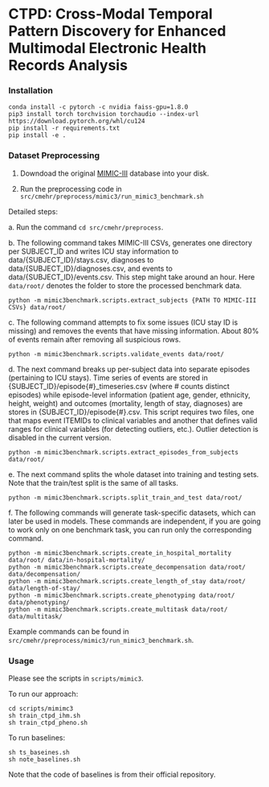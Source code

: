 # CTPD: Cross-Modal Temporal Pattern Discovery for Enhanced Multimodal Electronic Health Records Analysis

### Installation
```
conda install -c pytorch -c nvidia faiss-gpu=1.8.0
pip3 install torch torchvision torchaudio --index-url https://download.pytorch.org/whl/cu124
pip install -r requirements.txt
pip install -e .
```

### Dataset Preprocessing

1. Downdoad the original [MIMIC-III](https://physionet.org/content/mimiciii/1.4/) database into your disk. 

2. Run the preprocessing code in `src/cmehr/preprocess/mimic3/run_mimic3_benchmark.sh`

Detailed steps: 

a. Run the command `cd src/cmehr/preprocess`.

b. The following command takes MIMIC-III CSVs, generates one directory per SUBJECT_ID and writes ICU stay information to data/{SUBJECT_ID}/stays.csv, diagnoses to data/{SUBJECT_ID}/diagnoses.csv, and events to data/{SUBJECT_ID}/events.csv. This step might take around an hour.
Here `data/root/` denotes the folder to store the processed benchmark data.

```
python -m mimic3benchmark.scripts.extract_subjects {PATH TO MIMIC-III CSVs} data/root/
```

c. The following command attempts to fix some issues (ICU stay ID is missing) and removes the events that have missing information. About 80% of events remain after removing all suspicious rows.
```
python -m mimic3benchmark.scripts.validate_events data/root/
```

d. The next command breaks up per-subject data into separate episodes (pertaining to ICU stays). Time series of events are stored in {SUBJECT_ID}/episode{#}_timeseries.csv (where # counts distinct episodes) while episode-level information (patient age, gender, ethnicity, height, weight) and outcomes (mortality, length of stay, diagnoses) are stores in {SUBJECT_ID}/episode{#}.csv. This script requires two files, one that maps event ITEMIDs to clinical variables and another that defines valid ranges for clinical variables (for detecting outliers, etc.). Outlier detection is disabled in the current version.

```
python -m mimic3benchmark.scripts.extract_episodes_from_subjects data/root/
```

e. The next command splits the whole dataset into training and testing sets. Note that the train/test split is the same of all tasks.

```
python -m mimic3benchmark.scripts.split_train_and_test data/root/
```

f. The following commands will generate task-specific datasets, which can later be used in models. These commands are independent, if you are going to work only on one benchmark task, you can run only the corresponding command.

```
python -m mimic3benchmark.scripts.create_in_hospital_mortality data/root/ data/in-hospital-mortality/
python -m mimic3benchmark.scripts.create_decompensation data/root/ data/decompensation/
python -m mimic3benchmark.scripts.create_length_of_stay data/root/ data/length-of-stay/
python -m mimic3benchmark.scripts.create_phenotyping data/root/ data/phenotyping/
python -m mimic3benchmark.scripts.create_multitask data/root/ data/multitask/
```

Example commands can be found in `src/cmehr/preprocess/mimic3/run_mimic3_benchmark.sh`.


### Usage

Please see the scripts in `scripts/mimic3`.

To run our approach:
```
cd scripts/mimimc3
sh train_ctpd_ihm.sh
sh train_ctpd_pheno.sh
```

To run baselines:
```
sh ts_baseines.sh
sh note_baselines.sh
```

Note that the code of baselines is from their official repository.